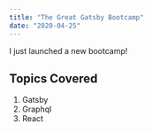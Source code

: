 ```yaml
---
title: "The Great Gatsby Bootcamp"
date: "2020-04-25"
---
```


I just launched a new bootcamp!

## Topics Covered

1. Gatsby
2. Graphql
3. React